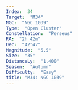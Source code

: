```yaml
---
Index:  34
Target:  "M34"
NGC:  "NGC 1039"
Type:  "Open Cluster"
Constellation:  "Perseus"
RA:  "2h 42m"
Dec:  "42°47"
Magnitude:  "5.5"
Size:  "35"
DistanceLy:  "1,400"
Season:  "Autumn"
Difficulty:  "Easy"
title: "M34: NGC 1039"
---
```


